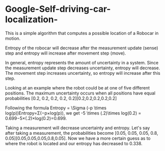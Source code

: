 # Google-Self-driving-car-localization-
This is a simple algorithm that computes a possible location of a Robocar in motion.

Entropy of the robocar will decrease after the measurement update (sense) step and entropy will increase after movement step (move).

In general, entropy represents the amount of uncertainty in a system. Since the measurement update step decreases uncertainty, entropy will decrease. The movement step increases uncertainty, so entropy will increase after this step.

Looking at an example where the robot could be at one of five different positions. The maximum uncertainty occurs when all positions have equal probabilities [0.2, 0.2, 0.2, 0.2, 0.2][0.2,0.2,0.2,0.2,0.2]

Following the formula Entropy = \Sigma (-p \times log(p))Entropy=Σ(−p×log(p)), we get -5 \times (.2)\times log(0.2) = 0.699−5×(.2)×log(0.2)=0.699.

Taking a measurement will decrease uncertainty and entropy. Let's say after taking a measurement, the probabilities become [0.05, 0.05, 0.05, 0.8, 0.05][0.05,0.05,0.05,0.8,0.05]. Now we have a more certain guess as to where the robot is located and our entropy has decreased to 0.338.
